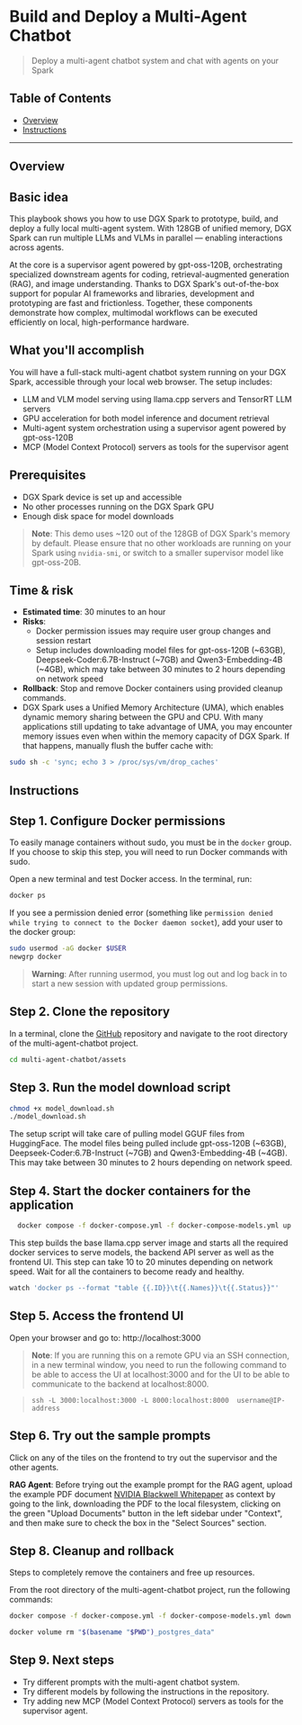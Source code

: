 # Build and Deploy a Multi-Agent Chatbot

> Deploy a multi-agent chatbot system and chat with agents on your Spark

## Table of Contents

- [Overview](#overview)
- [Instructions](#instructions)

---

## Overview

## Basic idea

This playbook shows you how to use DGX Spark to prototype, build, and deploy a fully local multi-agent system. 
With 128GB of unified memory, DGX Spark can run multiple LLMs and VLMs in parallel — enabling interactions across agents.

At the core is a supervisor agent powered by gpt-oss-120B, orchestrating specialized downstream agents for coding, retrieval-augmented generation (RAG), and image understanding. 
Thanks to DGX Spark's out-of-the-box support for popular AI frameworks and libraries, development and prototyping are fast and frictionless. 
Together, these components demonstrate how complex, multimodal workflows can be executed efficiently on local, high-performance hardware.

## What you'll accomplish

You will have a full-stack multi-agent chatbot system running on your DGX Spark, accessible through
your local web browser. 
The setup includes:
- LLM and VLM model serving using llama.cpp servers and TensorRT LLM servers
- GPU acceleration for both model inference and document retrieval
- Multi-agent system orchestration using a supervisor agent powered by gpt-oss-120B
- MCP (Model Context Protocol) servers as tools for the supervisor agent

## Prerequisites

-  DGX Spark device is set up and accessible
-  No other processes running on the DGX Spark GPU
-  Enough disk space for model downloads

> **Note**: This demo uses ~120 out of the 128GB of DGX Spark's memory by default. 
> Please ensure that no other workloads are running on your Spark using `nvidia-smi`, or switch to a smaller supervisor model like gpt-oss-20B.


## Time & risk

* **Estimated time**: 30 minutes to an hour
* **Risks**:
  * Docker permission issues may require user group changes and session restart
  * Setup includes downloading model files for gpt-oss-120B (~63GB), Deepseek-Coder:6.7B-Instruct (~7GB) and Qwen3-Embedding-4B (~4GB), which may take between 30 minutes to 2 hours depending on network speed
* **Rollback**: Stop and remove Docker containers using provided cleanup commands.
* DGX Spark uses a Unified Memory Architecture (UMA), which enables dynamic memory sharing between the GPU and CPU. With many applications still updating to take advantage of UMA, you may encounter memory issues even when within the memory capacity of DGX Spark. If that happens, manually flush the buffer cache with:
```bash
sudo sh -c 'sync; echo 3 > /proc/sys/vm/drop_caches'
```

## Instructions

## Step 1. Configure Docker permissions

To easily manage containers without sudo, you must be in the `docker` group. If you choose to skip this step, you will need to run Docker commands with sudo.

Open a new terminal and test Docker access. In the terminal, run:

```bash
docker ps
```

If you see a permission denied error (something like `permission denied while trying to connect to the Docker daemon socket`), add your user to the docker group:

```bash
sudo usermod -aG docker $USER
newgrp docker
```

> **Warning**: After running usermod, you must log out and log back in to start a new
> session with updated group permissions.

## Step 2. Clone the repository

In a terminal, clone the [GitHub](https://gitlab.com/nvidia/dgx-spark/temp-external-playbook-assets/dgx-spark-playbook-assets/-/blob/main) repository and navigate to the root directory of the multi-agent-chatbot project.

```bash
cd multi-agent-chatbot/assets
```

## Step 3. Run the model download script

```bash
chmod +x model_download.sh
./model_download.sh
```

The setup script will take care of pulling model GGUF files from HuggingFace. 
The model files being pulled include gpt-oss-120B (~63GB), Deepseek-Coder:6.7B-Instruct (~7GB) and Qwen3-Embedding-4B (~4GB). 
This may take between 30 minutes to 2 hours depending on network speed.


## Step 4. Start the docker containers for the application

```bash
  docker compose -f docker-compose.yml -f docker-compose-models.yml up -d --build
```
This step builds the base llama.cpp server image and starts all the required docker services to serve models, the backend API server as well as the frontend UI. 
This step can take 10 to 20 minutes depending on network speed.
Wait for all the containers to become ready and healthy.

```bash
watch 'docker ps --format "table {{.ID}}\t{{.Names}}\t{{.Status}}"'
```

## Step 5. Access the frontend UI

Open your browser and go to: http://localhost:3000

> **Note**: If you are running this on a remote GPU via an SSH connection, in a new terminal window, you need to run the following command to be able to access the UI at localhost:3000 and for the UI to be able to communicate to the backend at localhost:8000.

>```ssh -L 3000:localhost:3000 -L 8000:localhost:8000  username@IP-address```

## Step 6. Try out the sample prompts

Click on any of the tiles on the frontend to try out the supervisor and the other agents.

**RAG Agent**:
Before trying out the example prompt for the RAG agent, upload the example PDF document [NVIDIA Blackwell Whitepaper](https://images.nvidia.com/aem-dam/Solutions/geforce/blackwell/nvidia-rtx-blackwell-gpu-architecture.pdf) 
as context by going to the link, downloading the PDF to the local filesystem, clicking on the green "Upload Documents" button in the left sidebar under "Context", and then make sure to check the box in the "Select Sources" section.

## Step 8. Cleanup and rollback

Steps to completely remove the containers and free up resources.

From the root directory of the multi-agent-chatbot project, run the following commands:

```bash
docker compose -f docker-compose.yml -f docker-compose-models.yml down

docker volume rm "$(basename "$PWD")_postgres_data"
```

## Step 9. Next steps

- Try different prompts with the multi-agent chatbot system.
- Try different models by following the instructions in the repository.
- Try adding new MCP (Model Context Protocol) servers as tools for the supervisor agent.
